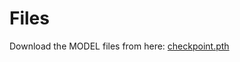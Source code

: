 # Files

Download the MODEL files from here: [checkpoint.pth](https://drive.google.com/drive/folders/1O7ykEE4oQzulLcCG8TmN9IqpUDLgJBY8?usp=drive_link)
